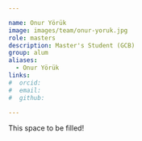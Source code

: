 ```yaml
---

name: Onur Yörük
image: images/team/onur-yoruk.jpg
role: masters
description: Master's Student (GCB)
group: alum
aliases:
  - Onur Yörük
links:
#  orcid: 
#  email: 
#  github: 
 
---
```


This space to be filled!
